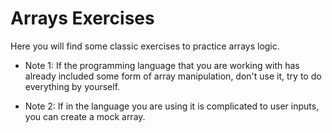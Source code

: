 # Arrays Exercises

Here you will find some classic exercises to practice arrays logic.

- Note 1: If the programming language that you are working with has already included some form of array manipulation, don't use it, try to do everything by yourself.

- Note 2: If in the language you are using it is complicated to user inputs, you can create a mock array.
